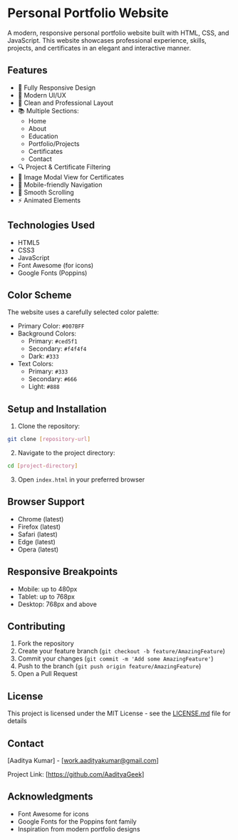 # Personal Portfolio Website

A modern, responsive personal portfolio website built with HTML, CSS, and JavaScript. This website showcases professional experience, skills, projects, and certificates in an elegant and interactive manner.

## Features

- 📱 Fully Responsive Design
- 🎨 Modern UI/UX
- 🌙 Clean and Professional Layout
- 📚 Multiple Sections:
  - Home
  - About
  - Education
  - Portfolio/Projects
  - Certificates
  - Contact
- 🔍 Project & Certificate Filtering
- 📸 Image Modal View for Certificates
- 🍔 Mobile-friendly Navigation
- 🎯 Smooth Scrolling
- ⚡ Animated Elements

## Technologies Used

- HTML5
- CSS3
- JavaScript
- Font Awesome (for icons)
- Google Fonts (Poppins)

## Color Scheme

The website uses a carefully selected color palette:
- Primary Color: `#007BFF`
- Background Colors: 
  - Primary: `#ced5f1`
  - Secondary: `#f4f4f4`
  - Dark: `#333`
- Text Colors:
  - Primary: `#333`
  - Secondary: `#666`
  - Light: `#888`

## Setup and Installation

1. Clone the repository:
```bash
git clone [repository-url]
```

2. Navigate to the project directory:
```bash
cd [project-directory]
```

3. Open `index.html` in your preferred browser

## Browser Support

- Chrome (latest)
- Firefox (latest)
- Safari (latest)
- Edge (latest)
- Opera (latest)

## Responsive Breakpoints

- Mobile: up to 480px
- Tablet: up to 768px
- Desktop: 768px and above

## Contributing

1. Fork the repository
2. Create your feature branch (`git checkout -b feature/AmazingFeature`)
3. Commit your changes (`git commit -m 'Add some AmazingFeature'`)
4. Push to the branch (`git push origin feature/AmazingFeature`)
5. Open a Pull Request

## License

This project is licensed under the MIT License - see the [LICENSE.md](LICENSE.md) file for details

## Contact

[Aaditya Kumar] - [work.aadityakumar@gmail.com]

Project Link: [https://github.com/AadityaGeek]

## Acknowledgments

- Font Awesome for icons
- Google Fonts for the Poppins font family
- Inspiration from modern portfolio designs